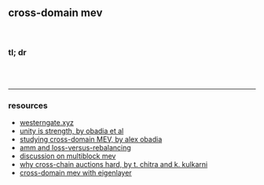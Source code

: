 ## cross-domain mev


<br>

### tl; dr


<br>


<br>

---

### resources

* [westerngate.xyz](https://westerngate.xyz/)
* [unity is strength, by obadia et al](https://arxiv.org/pdf/2112.01472.pdf)
* [studying cross-domain MEV, by alex obadia](https://www.youtube.com/watch?v=dv5-Lzntv5M)
* [amm and loss-versus-rebalancing](https://arxiv.org/abs/2208.06046)
* [discussion on multiblock mev](https://mirror.xyz/0x7c855e1bF411Ab5975235bC8C74E032615073044/j8bEbeLIv1Ih6naZod2KLyAPIrdvw45nOL7Qu22QqLk)
* [why cross-chain auctions hard, by t. chitra and k. kulkarni](https://gauntlet.network/talks/2023/Denver/Crosschain)
* [cross-domain mev with eigenlayer](https://forum.eigenlayer.xyz/t/cross-domain-mev-with-eigenlayer/348)
